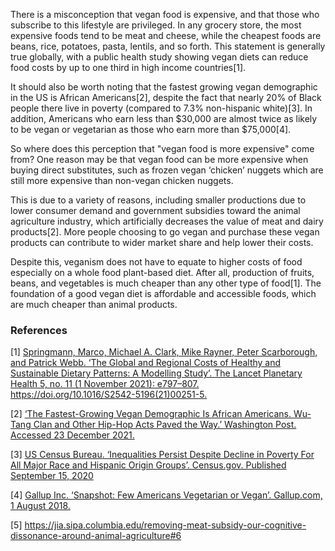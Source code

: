 There is a misconception that vegan food is expensive, and that those who subscribe to this lifestyle are privileged. In any grocery store, the most expensive foods tend to be meat and cheese, while the cheapest foods are beans, rice, potatoes, pasta, lentils, and so forth. This statement is generally true globally, with a public health study showing vegan diets can reduce food costs by up to one third in high income countries[1].

It should also be worth noting that the fastest growing vegan demographic in the US is African Americans[2], despite the fact that nearly 20% of Black people there live in poverty (compared to 7.3% non-hispanic white)[3]. In addition, Americans who earn less than $30,000 are almost twice as likely to be vegan or vegetarian as those who earn more than $75,000[4].

So where does this perception that "vegan food is more expensive" come from? One reason may be that vegan food can be more expensive when buying direct substitutes, such as frozen vegan ‘chicken’ nuggets which are still more expensive than non-vegan chicken nuggets. 

This is due to a variety of reasons, including smaller productions due to lower consumer demand and government subsidies toward the animal agriculture industry, which artificially decreases the value of meat and dairy products[2]. More people choosing to go vegan and purchase these vegan products can contribute to wider market share and help lower their costs.

Despite this, veganism does not have to equate to higher costs of food especially on a whole food plant-based diet. After all, production of fruits, beans, and vegetables is much cheaper than any other type of food[1]. The foundation of a good vegan diet is affordable and accessible foods, which are much cheaper than animal products.

### References
[1] [Springmann, Marco, Michael A. Clark, Mike Rayner, Peter Scarborough, and Patrick Webb. ‘The Global and Regional Costs of Healthy and Sustainable Dietary Patterns: A Modelling Study’. The Lancet Planetary Health 5, no. 11 (1 November 2021): e797–807. https://doi.org/10.1016/S2542-5196(21)00251-5.
](https://www.thelancet.com/journals/lanplh/article/PIIS2542-5196(21)00251-5/fulltext)

[2] [‘The Fastest-Growing Vegan Demographic Is African Americans. Wu-Tang Clan and Other Hip-Hop Acts Paved the Way.’ Washington Post. Accessed 23 December 2021.
](https://www.washingtonpost.com/business/2020/01/24/fastest-growing-vegan-demographic-is-african-americans-wu-tang-clan-other-hip-hop-acts-paved-way/)

[3] [US Census Bureau. ‘Inequalities Persist Despite Decline in Poverty For All Major Race and Hispanic Origin Groups’. Census.gov. Published  September 15, 2020](https://www.census.gov/library/stories/2020/09/poverty-rates-for-blacks-and-hispanics-reached-historic-lows-in-2019.html)

[4] [Gallup Inc. ‘Snapshot: Few Americans Vegetarian or Vegan’. Gallup.com, 1 August 2018.](https://news.gallup.com/poll/238328/snapshot-few-americans-vegetarian-vegan.aspx)

[5] https://jia.sipa.columbia.edu/removing-meat-subsidy-our-cognitive-dissonance-around-animal-agriculture#6